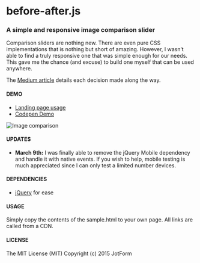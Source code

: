 # before-after.js

### A simple and responsive image comparison slider 

Comparison sliders are nothing new. There are even pure CSS implementations that is nothing but short of amazing. However, I wasn’t able to find a truly responsive one that was simple enough for our needs. This gave me the chance (and excuse) to build one myself that can be used anywhere.

The [Medium article](https://medium.com/jotform-form-builder/making-a-responsive-image-comparison-slider-in-css-and-javascript-f3a691a9dd71) details each decision made along the way.

#### DEMO

- [Landing page usage](http://jotform.com/formscentral)  
- [Codepen Demo](http://codepen.io/bamf/pen/jEpxOX)

![Image comparison](https://d262ilb51hltx0.cloudfront.net/max/800/1*N43g_K5grRctYcudDi3gLQ.gif)


#### UPDATES
- **March 9th:** I was finally able to remove the jQuery Mobile dependency and handle it with native events. If you wish to help, mobile testing is much appreciated since I can only test a limited number devices.

#### DEPENDENCIES
- [jQuery](http://jquery.com) for ease

#### USAGE

Simply copy the contents of the sample.html to your own page. All links are called from a CDN.


#### LICENSE

The MIT License (MIT)
Copyright (c) 2015 JotForm
